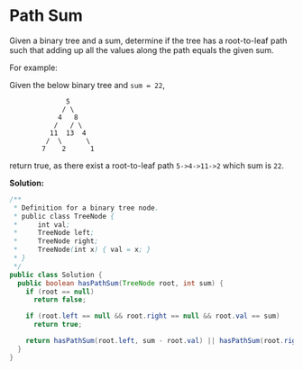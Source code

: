 # Path Sum

Given a binary tree and a sum, determine if the tree has a root-to-leaf path such that adding up all the values along the path equals the given sum.

For example:

Given the below binary tree and `sum = 22`,
```
              5
             / \
            4   8
           /   / \
          11  13  4
         /  \      \
        7    2      1
```
return true, as there exist a root-to-leaf path `5->4->11->2` which sum is `22`.

**Solution:**
```java
/**
 * Definition for a binary tree node.
 * public class TreeNode {
 *     int val;
 *     TreeNode left;
 *     TreeNode right;
 *     TreeNode(int x) { val = x; }
 * }
 */
public class Solution {
  public boolean hasPathSum(TreeNode root, int sum) {
    if (root == null)
      return false;

    if (root.left == null && root.right == null && root.val == sum)
      return true;

    return hasPathSum(root.left, sum - root.val) || hasPathSum(root.right, sum - root.val);
  }
}
```